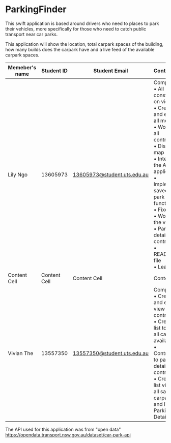 # ParkingFinder

This swift application is based around drivers who need to places to park their vehicles, more specifically for those who need to catch public transport near car parks. 

This application will show the location, total carpark spaces of the building, how many builds does the carpark have and a live feed of the available carpark spaces.

| Memeber's name  | Student ID | Student Email  | Contribution |
| -------------  | ------------- | ------------- | ------------- |
| Lily Ngo  | 13605973  | 13605973@student.uts.edu.au  | Completed: <br> • All constraints on view <br> • Created and edited all models <br> • Worked on all controllers <br> • Display of map <br> • Intergrated the API with application <br> • Implemented saved car park function <br> • Fixed bugs <br> • Worked on the view <br> • Parking details view controller <br> • README.md file <br> • Leader |
| Content Cell  | Content Cell  | Content Cell  | Content Cell  |
| Vivian The | 13557350 | 13557350@student.uts.edu.au | Completed: <br> • Created and edited view controllers <br> • Created list to show all car parks available <br> •  Contributed to parking details view controller <br> • Created list view of all saved carparks and linked to Parking Details page |
The API used for this application was from "open data"
https://opendata.transport.nsw.gov.au/dataset/car-park-api
